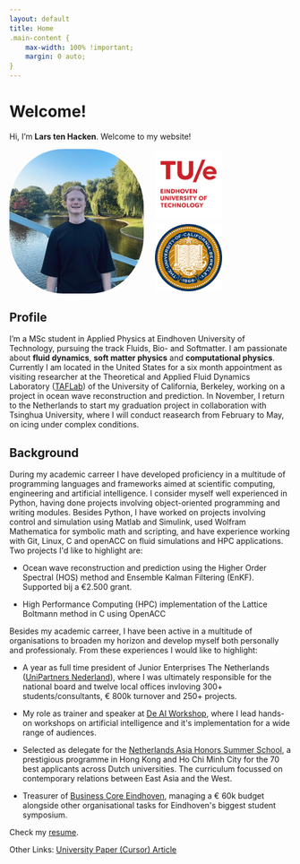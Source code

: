 ```yaml
---
layout: default
title: Home
.main-content { 
    max-width: 100% !important; 
    margin: 0 auto;
}
---
```

# Welcome!

Hi, I’m **Lars ten Hacken**. Welcome to my website!

<div style="display: flex; align-items: center; gap: 20px;">
  <img src="assets/profile.jpeg" alt="Profile picture" style="width: 240px; border-radius: 40%;">
  <div style="display: flex; flex-direction: column; gap: 10px;">
    <img src="assets/TUE.png" alt="TU Delft logo" style="width: 120px;">
    <img src="assets/Berkeley.png" alt="UC Berkeley logo" style="width: 120px;">
    </div>
</div>

## Profile
I’m a MSc student in Applied Physics at Eindhoven University of Technology, pursuing the track Fluids, Bio- and Softmatter. I am passionate about **fluid dynamics**, **soft matter physics** and **computational physics**. Currently I am located in the United States for a six month appointment as visiting researcher at the Theoretical and Applied Fluid Dynamics Laboratory ([TAFLab](https://taflab.berkeley.edu/)) of the University of California, Berkeley, working on a project in ocean wave reconstruction and prediction. In November, I return to the Netherlands to start my graduation project in collaboration with Tsinghua University, where I will conduct reasearch from February to May, on icing under complex conditions.

## Background 
During my academic carreer I have developed proficiency in a multitude of programming languages and frameworks aimed at scientific computing, engineering and artificial intelligence. I consider myself well experienced in Python, having done projects involving object-oriented programming and writing modules. Besides Python, I have worked on projects involving control and simulation using Matlab and Simulink, used Wolfram Mathematica for symbolic math and scripting, and have experience working with Git, Linux, C and openACC on fluid simulations and HPC applications. Two projects I'd like to highlight are:

- Ocean wave reconstruction and prediction using the Higher Order Spectral (HOS) method and Ensemble Kalman Filtering (EnKF). Supported bij a €2.500 grant.

- High Performance Computing (HPC) implementation of the Lattice Boltmann method in C using OpenACC

Besides my academic carreer, I have been active in a multitude of organisations to broaden my horizon and develop myself both personally and professionaly. From these experiences I would like to highlight: 

- A year as full time president of Junior Enterprises The Netherlands ([UniPartners Nederland](https://www.unipartners.nl/nederland/)), where I was ultimately responsible for the national board and twelve local offices invloving 300+ students/consultants, € 800k turnover and 250+ projects. 

- My role as trainer and speaker at [De AI Workshop](https://www.deaiworkshop.nl/), where I lead hands-on workshops on artificial intelligence and it's implementation for a wide range of audiences. 

- Selected as delegate for the [Netherlands Asia Honors Summer School](https://www.nahss.nl/en/), a prestigious programme in Hong Kong and Ho Chi Minh City for the 70 best applicants across Dutch universities. The curriculum focussed on contemporary relations between East Asia and the West.

- Treasurer of [Business Core Eindhoven](https://www.business-core.nl/), managing a € 60k budget alongside other organisational tasks for Eindhoven's biggest student symposium. 

Check my [resume](assets/Lars_ten_Hacken_CV.pdf).

Other Links: 
[University Paper (Cursor) Article](https://www.cursor.tue.nl/en/campus/2025/juli/week-1/and-how-are-things-in-berkeley)